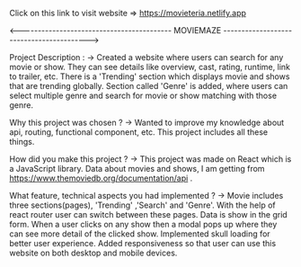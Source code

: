 Click on this link to visit website => https://movieteria.netlify.app

<------------------------------------------ MOVIEMAZE ----------------------------------------->


Project Description : -> Created a website where users can search for any movie or show. They can see details like overview, cast, rating, runtime, link to trailer, etc. There is a 'Trending' section which displays movie and shows that are trending globally. Section called 'Genre' is added, where users can select multiple genre and search for movie or show matching with those genre.

Why this project was chosen ? -> Wanted to improve my knowledge about api, routing, functional component, etc. This project includes all these things.

How did you make this project ? -> This project was made on React which is a JavaScript library. Data about movies and shows, I am getting from https://www.themoviedb.org/documentation/api . 

What feature, technical aspects you had implemented ? -> Movie includes three sections(pages), 'Trending' ,'Search' and 'Genre'. With the help of react router user can switch between these pages. Data is show in the grid form. When a user clicks on any show then a modal pops up where they can see more detail of the clicked show. Implemented skull loading for better user experience. Added responsiveness so that user can use this website on both desktop and mobile devices.
